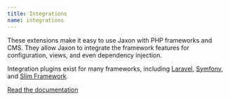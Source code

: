 ```yaml
---
title: Integrations
name: integrations
---
```


These extensions make it easy to use Jaxon with PHP frameworks and CMS.
They allow Jaxon to integrate the framework features for configuration, views, and even dependency injection.

Integration plugins exist for many frameworks, including [Laravel](https://github.com/jaxon-php/jaxon-laravel), [Symfony](https://github.com/jaxon-php/jaxon-symfony), and [Slim Framework](https://github.com/jaxon-php/jaxon-slim).

[Read the documentation](../../docs/v5x/integrations/about.html)
